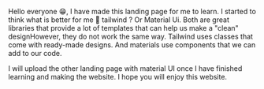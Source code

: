 Hello everyone 😁, I have made this landing page for me to learn. I started to think what is better for me 🤔 tailwind ? Or Material Ui. Both are great libraries that provide a lot of templates that can help us make a "clean" designHowever, they do not work the same way. Tailwind uses classes that come with ready-made designs. And materials use components that we can add to our code. 

I will upload the other landing page with material UI once I have finished learning and making the website. I hope you will enjoy this website.
